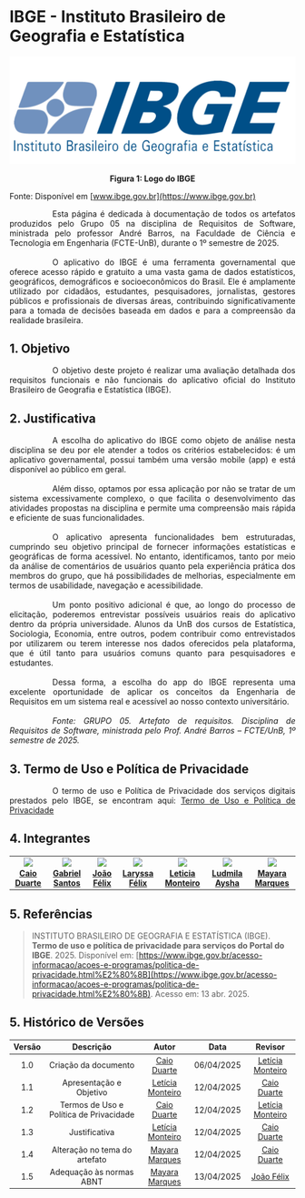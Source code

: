 # IBGE - Instituto Brasileiro de Geografia e Estatística


![Logo IBGE](./assets/images/IBGE.png)

<div style="text-align:center;"><b>Figura 1: Logo do IBGE</b></div>

Fonte: Disponível em [www.ibge.gov.br](https://www.ibge.gov.br)


<div style="text-align: justify; text-indent: 2cm;">
Esta página é dedicada à documentação de todos os artefatos produzidos pelo Grupo 05 na disciplina de Requisitos de Software, ministrada pelo professor André Barros, na Faculdade de Ciência e Tecnologia em Engenharia (FCTE-UnB), durante o 1º semestre de 2025.<br>
<br>
<div style="text-align: justify; text-indent: 2cm">
O aplicativo do IBGE é uma ferramenta governamental que oferece acesso rápido e gratuito a uma vasta gama de dados estatísticos, geográficos, demográficos e socioeconômicos do Brasil. Ele é amplamente utilizado por cidadãos, estudantes, pesquisadores, jornalistas, gestores públicos e profissionais de diversas áreas, contribuindo significativamente para a tomada de decisões baseada em dados e para a compreensão da realidade brasileira.
</div>
</div>

## 1. Objetivo 

<div style="text-align: justify; text-indent: 2cm ">
O objetivo deste projeto é realizar uma avaliação detalhada dos requisitos funcionais e não funcionais do aplicativo oficial do Instituto Brasileiro de Geografia e Estatística (IBGE).
</div>

## 2. Justificativa

<div style="text-align: justify; text-indent: 2cm">
A escolha do aplicativo do IBGE como objeto de análise nesta disciplina se deu por ele atender a todos os critérios estabelecidos: é um aplicativo governamental, possui também uma versão mobile (app) e está disponível ao público em geral.<br>
<br>
<div style="text-align: justify; text-indent: 2cm">
Além disso, optamos por essa aplicação por não se tratar de um sistema excessivamente complexo, o que facilita o desenvolvimento das atividades propostas na disciplina e permite uma compreensão mais rápida e eficiente de suas funcionalidades.<br>
</div>

<br>
<div style="text-align: justify; text-indent: 2cm">
O aplicativo apresenta funcionalidades bem estruturadas, cumprindo seu objetivo principal de fornecer informações estatísticas e geográficas de forma acessível. No entanto, identificamos, tanto por meio da análise de comentários de usuários quanto pela experiência prática dos membros do grupo, que há possibilidades de melhorias, especialmente em termos de usabilidade, navegação e acessibilidade.<br>
</div>

<br>
<div style="text-align: justify; text-indent: 2cm">
Um ponto positivo adicional é que, ao longo do processo de elicitação, poderemos entrevistar possíveis usuários reais do aplicativo dentro da própria universidade. Alunos da UnB dos cursos de Estatística, Sociologia, Economia, entre outros, podem contribuir como entrevistados por utilizarem ou terem interesse nos dados oferecidos pela plataforma, que é útil tanto para usuários comuns quanto para pesquisadores e estudantes. <br>
</div>

<br>
<div style="text-align: justify; text-indent: 2cm">
Dessa forma, a escolha do app do IBGE representa uma excelente oportunidade de aplicar os conceitos da Engenharia de Requisitos em um sistema real e acessível ao nosso contexto universitário.
</div>

<br>
<div style="text-align:justify;">
<i> Fonte: GRUPO 05. Artefato de requisitos. Disciplina de Requisitos de Software, ministrada pelo Prof. André Barros – FCTE/UnB, 1º semestre de 2025.</i>
</div>
</div>

## 3. Termo de Uso e Política de Privacidade

<p style="text-align: justify; text-indent: 2cm">
O termo de uso e Política de Privacidade dos serviços digitais prestados pelo IBGE, se encontram aqui: <a href="https://www.ibge.gov.br/acesso-informacao/acoes-e-programas/politica-de-privacidade.html" target="_blank">
  Termo de Uso e Política de Privacidade
</a>
</p>

## 4. Integrantes

<table align="center">
  <tr>
    <td align="center">
      <img src="https://avatars.githubusercontent.com/u/134105981?v=4" width=100><br>
      <b><a href="https://github.com/caioduart3">Caio Duarte</a></b><br>
    </td>
    <td align="center">
      <img src="https://avatars.githubusercontent.com/u/144184007?v=4" width=100><br>
      <b><a href="https://github.com/GabrielSPinto">Gabriel Santos</a></b><br>
    </td>
    <td align="center">
      <img src="https://avatars.githubusercontent.com/u/144493751?v=4" width=100><br>
      <b><a href="https://github.com/joaofmoreiraa">João Félix</a></b><br>
    </td>
    <td align="center">
      <img src="https://avatars.githubusercontent.com/u/143897458?v=4" width=100><br>
      <b><a href="https://github.com/felixlaryssa">Laryssa Félix</a></b><br>
    </td>
    <td align="center">
      <img src="https://avatars.githubusercontent.com/u/152661076?v=4" width=100><br>
      <b><a href="https://github.com/LeticiaMonteiroo">Leticia Monteiro</a></b><br>
    </td>
    <td align="center">
      <img src="https://avatars.githubusercontent.com/u/91512745?v=4" width=100><br>
      <b><a href="https://github.com/ludmilaaysha">Ludmila Aysha</a></b><br>
    </td>
    <td align="center">
      <img src="https://avatars.githubusercontent.com/u/144369305?v=4" width=100><br>
      <b><a href="https://github.com/maymarquee">Mayara Marques</a></b><br>
    </td>
  </tr>


</table>

## 5. Referências
>INSTITUTO BRASILEIRO DE GEOGRAFIA E ESTATÍSTICA (IBGE). **Termo de uso e política de privacidade para serviços do Portal do IBGE**. 2025. Disponível em: [https://www.ibge.gov.br/acesso-informacao/acoes-e-programas/politica-de-privacidade.html%E2%80%8B](https://www.ibge.gov.br/acesso-informacao/acoes-e-programas/politica-de-privacidade.html%E2%80%8B). Acesso em: 13 abr. 2025.


## 5. Histórico de Versões

| Versão |Descrição     |Autor                                       |Data    |Revisor|
|:-:     | :-:          | :-:                                        | :-:        |:-:|
|1.0     |Criação da documento|[Caio Duarte](https://github.com/caioduart3)| 06/04/2025 | [Letícia Monteiro](https://github.com/LeticiaMonteiroo)  |
|1.1     |Apresentação e Objetivo|[Letícia Monteiro](https://github.com/LeticiaMonteiroo)| 12/04/2025 | [Caio Duarte](https://github.com/caioduart3)| 12/04/2025 |
|1.2     |Termos de Uso e Política de Privacidade|[Caio Duarte](https://github.com/caioduart3)| 12/04/2025 | [Letícia Monteiro](https://github.com/LeticiaMonteiroo)  |
|1.3     |Justificativa|[Letícia Monteiro](https://github.com/LeticiaMonteiroo)| 12/04/2025 | [Caio Duarte](https://github.com/caioduart3)  |
|1.4     |Alteração no tema do artefato|[Mayara Marques](https://github.com/maymarquee)| 12/04/2025 | [Caio Duarte](https://github.com/caioduart3)  |
|1.5     |Adequação às normas ABNT|[Mayara Marques](https://github.com/maymarquee)| 13/04/2025 | [João Félix](https://github.com/joaofmoreiraa)  |